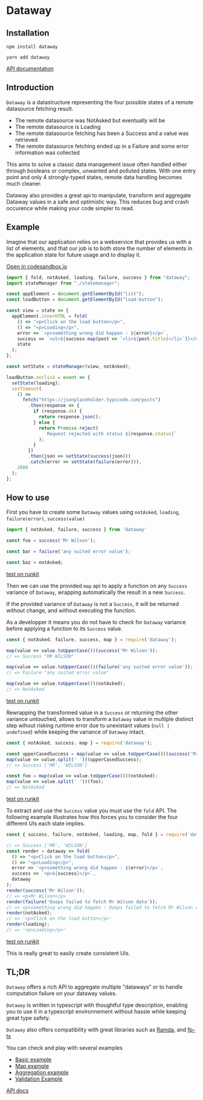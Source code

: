 # Dataway

## Installation

```
npm install dataway
```

```
yarn add dataway
```

[API documentation](https://iadvize.github.io/dataway/)

## Introduction

`Dataway` is a datastructure representing the four possible states of a remote datasource fetching result.
* The remote datasource was NotAsked but eventually will be
* The remote datasource is Loading
* The remote datasource fetching has been a Success and a value was retrieved
* The remote datasource fetching ended up in a Failure and some error information was collected

This aims to solve a classic data management issue often handled either through booleans or complex, unwanted and polluted states. With one entry point and only 4 strongly-typed states, remote data handling becomes much cleaner.

Dataway also provides a great api to manipulate, transform and aggregate Dataway values in a safe and optimistic way. This reduces bug and crash occurence while making your code simpler to read.

## Example

Imagine that our application relies on a webservice that provides us with a list of elements, and that our job is to both store the number of elements in the application state for future usage and to display it.

[Open in codesandbox.io](https://codesandbox.io/embed/dataway-basic-example-5eeh8?fontsize=14&module=%2Fsrc%2Findex.js)
```typescript
import { fold, notAsked, loading, failure, success } from "dataway";
import stateManager from "./statemanager";

const appElement = document.getElementById("list");
const loadButton = document.getElementById("load-button");

const view = state => {
  appElement.innerHTML = fold(
    () => "<p>Click on the load button</p>",
    () => "<p>Loading</p>",
    error => `<p>something wrong did happen : ${error}</p>`,
    success => `<ul>${success.map(post => `<li>${post.title}</li>`)}</ul>`,
    state
  );
};

const setState = stateManager(view, notAsked);

loadButton.onclick = event => {
  setState(loading);
  setTimeout(
    () =>
      fetch("https://jsonplaceholder.typicode.com/posts")
        .then(response => {
          if (response.ok) {
            return response.json();
          } else {
            return Promise.reject(
              `Request rejected with status ${response.status}`
            );
          }
        })
        .then(json => setState(success(json)))
        .catch(error => setState(failure(error))),
    2000
  );
};

```

## How to use

First you have to create some `Dataway` values using `notAsked`, `loading`, `failure(error)`, `success(value)`

```javascript
import { notAsked, failure, success } from 'dataway'

const foo = success('Mr Wilson');

const bar = failure('any suited error value');

const baz = notAsked;
```
[test on runkit](https://runkit.com/cateland/how-to-use-1)

Then we can use the provided `map` api to apply a function on any `Success` variance of `Dataway`, wrapping automatically the result in a new `Success`.

If the provided variance of `Dataway` is not a `Success`, it will be returned without change, and without executing the function.

As a developper it means you do not have to check for `Dataway` variance before applying a function to its `Success` value.

```javascript
const { notAsked, failure, success, map } = require('dataway');

map(value => value.toUpperCase())(success('Mr Wilson'));
// => Success "MR WILSON"

map(value => value.toUpperCase())(failure('any suited error value'));
// => Failure "any suited error value"

map(value => value.toUpperCase())(notAsked);
// => NotAsked
```
[test on runkit](https://runkit.com/cateland/how-to-use-2)

Rewrapping the transformed value in a `Success` or returning the other variance untouched, allows to transform a `Dataway` value in multiple distinct step wihout risking runtime error due to unexistant values (`null | undefined`) while keeping the variance of `Dataway` intact.

```javascript
const { notAsked, success, map } = require('dataway');

const upperCasedSuccess = map(value => value.toUpperCase())(success('Mr Wilson'));
map(value => value.split(' '))(upperCasedSuccess);
// => Success ['MR', 'WILSON']

const foo = map(value => value.toUpperCase())(notAsked);
map(value => value.split(' '))(foo);
// => NotAsked
```
[test on runkit](https://runkit.com/cateland/how-to-use-3)

To extract and use the `Success` value you must use the `fold` API.
The following example illustrates how this forces you to consider the four different UIs each state implies.

```javascript
const { success, failure, notAsked, loading, map, fold } = require('dataway');

// => Success ['MR', 'WILSON']
const render = dataway => fold(
  () => "<p>Click on the load button</p>",
  () => "<p>Loading</p>",
  error => `<p>something wrong did happen : ${error}</p>`,
  success => `<p>${success}</p>`,
  dataway
);
render(success('Mr Wilson'));
// => <p>Mr Wilson</p>
render(failure('Ooops failed to fetch Mr Wilson data'));
// => <p>something wrong did happen : Ooops failed to fetch Mr Wilson data</p>
render(notAsked);
// => '<p>Click on the load button</p>'
render(loading);
// => '<p>Loading</p>'
```
[test on runkit](https://runkit.com/cateland/how-to-use-4)

This is really great to easily create consistent UIs.

## TL;DR
`Dataway` offers a rich API to aggregate multiple "dataways" or to handle computation failure on your dataway values.

`Dataway` is written in typescript with thoughtful type description, enabling you to use it in a typescript environnement without hassle while keeping great type safety.

`Dataway` also offers compatibility with great libraries such as [Ramda](https://ramdajs.com), and [fp-ts](https://gcanti.github.io/fp-ts/)

You can check and play with several examples
* [Basic example](https://codesandbox.io/embed/dataway-basic-example-5eeh8?fontsize=14&module=%2Fsrc%2Findex.js)
* [Map example](https://codesandbox.io/embed/dataway-basic-transformation-zj1th?fontsize=14&module=%2Fsrc%2Findex.js)
* [Aggregation example](https://codesandbox.io/embed/dataway-two-remote-source-yopzb?fontsize=14&module=%2Fsrc%2Findex.js)
* [Validation Example](https://codesandbox.io/embed/dataway-validation-and-transformation-dhftw?fontsize=14&module=%2Fsrc%2Findex.js)

[API docs](https://iadvize.github.io/dataway/modules/_main_.html)
